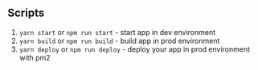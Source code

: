    
 ## Scripts
 1. ```yarn start``` or ```npm run start``` - start app in dev environment
 2. ```yarn build``` or ```npm run build``` - build app in prod environment
 3. ```yarn deploy``` or ```npm run deploy``` - deploy your app in prod environment with pm2
